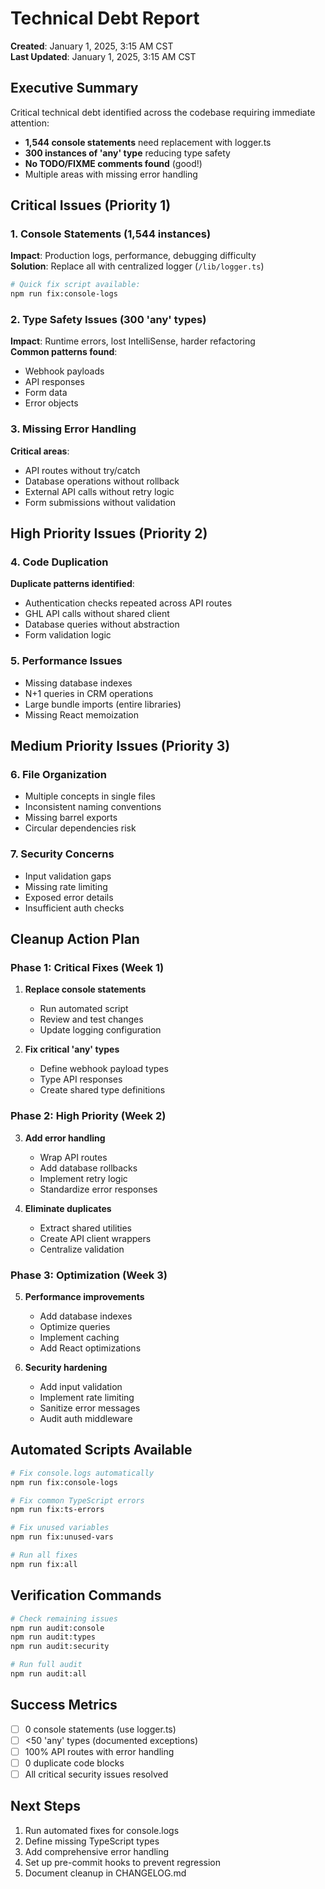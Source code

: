 # Technical Debt Report

**Created**: January 1, 2025, 3:15 AM CST  
**Last Updated**: January 1, 2025, 3:15 AM CST

## Executive Summary

Critical technical debt identified across the codebase requiring immediate attention:

- **1,544 console statements** need replacement with logger.ts
- **300 instances of 'any' type** reducing type safety
- **No TODO/FIXME comments found** (good!)
- Multiple areas with missing error handling

## Critical Issues (Priority 1)

### 1. Console Statements (1,544 instances)
**Impact**: Production logs, performance, debugging difficulty  
**Solution**: Replace all with centralized logger (`/lib/logger.ts`)

```bash
# Quick fix script available:
npm run fix:console-logs
```

### 2. Type Safety Issues (300 'any' types)
**Impact**: Runtime errors, lost IntelliSense, harder refactoring  
**Common patterns found**:
- Webhook payloads
- API responses  
- Form data
- Error objects

### 3. Missing Error Handling
**Critical areas**:
- API routes without try/catch
- Database operations without rollback
- External API calls without retry logic
- Form submissions without validation

## High Priority Issues (Priority 2)

### 4. Code Duplication
**Duplicate patterns identified**:
- Authentication checks repeated across API routes
- GHL API calls without shared client
- Database queries without abstraction
- Form validation logic

### 5. Performance Issues
- Missing database indexes
- N+1 queries in CRM operations
- Large bundle imports (entire libraries)
- Missing React memoization

## Medium Priority Issues (Priority 3)

### 6. File Organization
- Multiple concepts in single files
- Inconsistent naming conventions
- Missing barrel exports
- Circular dependencies risk

### 7. Security Concerns
- Input validation gaps
- Missing rate limiting
- Exposed error details
- Insufficient auth checks

## Cleanup Action Plan

### Phase 1: Critical Fixes (Week 1)
1. **Replace console statements**
   - Run automated script
   - Review and test changes
   - Update logging configuration

2. **Fix critical 'any' types**
   - Define webhook payload types
   - Type API responses
   - Create shared type definitions

### Phase 2: High Priority (Week 2)
3. **Add error handling**
   - Wrap API routes
   - Add database rollbacks
   - Implement retry logic
   - Standardize error responses

4. **Eliminate duplicates**
   - Extract shared utilities
   - Create API client wrappers
   - Centralize validation

### Phase 3: Optimization (Week 3)
5. **Performance improvements**
   - Add database indexes
   - Optimize queries
   - Implement caching
   - Add React optimizations

6. **Security hardening**
   - Add input validation
   - Implement rate limiting
   - Sanitize error messages
   - Audit auth middleware

## Automated Scripts Available

```bash
# Fix console.logs automatically
npm run fix:console-logs

# Fix common TypeScript errors
npm run fix:ts-errors

# Fix unused variables
npm run fix:unused-vars

# Run all fixes
npm run fix:all
```

## Verification Commands

```bash
# Check remaining issues
npm run audit:console
npm run audit:types
npm run audit:security

# Run full audit
npm run audit:all
```

## Success Metrics

- [ ] 0 console statements (use logger.ts)
- [ ] <50 'any' types (documented exceptions)
- [ ] 100% API routes with error handling
- [ ] 0 duplicate code blocks
- [ ] All critical security issues resolved

## Next Steps

1. Run automated fixes for console.logs
2. Define missing TypeScript types
3. Add comprehensive error handling
4. Set up pre-commit hooks to prevent regression
5. Document cleanup in CHANGELOG.md